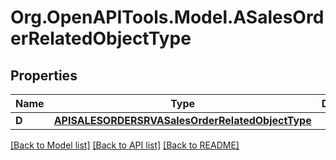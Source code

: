 # Org.OpenAPITools.Model.ASalesOrderRelatedObjectType

## Properties

Name | Type | Description | Notes
------------ | ------------- | ------------- | -------------
**D** | [**APISALESORDERSRVASalesOrderRelatedObjectType**](APISALESORDERSRVASalesOrderRelatedObjectType.md) |  | [optional] 

[[Back to Model list]](../README.md#documentation-for-models) [[Back to API list]](../README.md#documentation-for-api-endpoints) [[Back to README]](../README.md)

